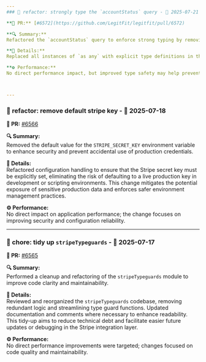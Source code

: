 ```yaml
---
### 📝 refactor: strongly type the `accountStatus` query - 📅 2025-07-21

**🔗 PR:** [#6572](https://github.com/LegitFit/legitfit/pull/6572)  

**🔍 Summary:**  
Refactored the `accountStatus` query to enforce strong typing by removing the use of `as any` in the User mongoose model.

**📌 Details:**  
Replaced all instances of `as any` with explicit type definitions in the User mongoose model, ensuring that the `accountStatus` query now leverages the project's defined types. This change improves type safety, reduces the risk of runtime errors, and aligns the codebase with TypeScript best practices.

**⚙️ Performance:**  
No direct performance impact, but improved type safety may help prevent future bugs and streamline development workflows.



---
```

### 📝 refactor: remove default stripe key - 📅 2025-07-18

**🔗 PR:** [#6566](https://github.com/LegitFit/legitfit/pull/6566)  

**🔍 Summary:**  
Removed the default value for the `STRIPE_SECRET_KEY` environment variable to enhance security and prevent accidental use of production credentials.

**📌 Details:**  
Refactored configuration handling to ensure that the Stripe secret key must be explicitly set, eliminating the risk of defaulting to a live production key in development or scripting environments. This change mitigates the potential exposure of sensitive production data and enforces safer environment management practices.

**⚙️ Performance:**  
No direct impact on application performance; the change focuses on improving security and configuration reliability.



---
### 📝 chore: tidy up `stripeTypeguards` - 📅 2025-07-17

**🔗 PR:** [#6565](https://github.com/LegitFit/legitfit/pull/6565)  

**🔍 Summary:**  
Performed a cleanup and refactoring of the `stripeTypeguards` module to improve code clarity and maintainability.

**📌 Details:**  
Reviewed and reorganized the `stripeTypeguards` codebase, removing redundant logic and streamlining type guard functions. Updated documentation and comments where necessary to enhance readability. This tidy-up aims to reduce technical debt and facilitate easier future updates or debugging in the Stripe integration layer.

**⚙️ Performance:**  
No direct performance improvements were targeted; changes focused on code quality and maintainability.
